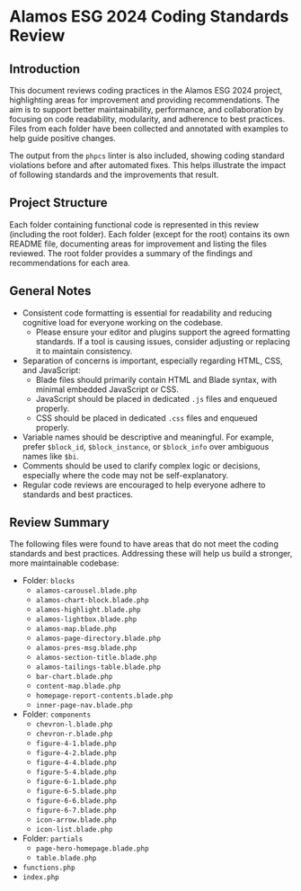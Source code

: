 # Alamos ESG 2024 Coding Standards Review

## Introduction

This document reviews coding practices in the Alamos ESG 2024 project, highlighting areas for improvement and providing recommendations. The aim is to support better maintainability, performance, and collaboration by focusing on code readability, modularity, and adherence to best practices. Files from each folder have been collected and annotated with examples to help guide positive changes.

The output from the `phpcs` linter is also included, showing coding standard violations before and after automated fixes. This helps illustrate the impact of following standards and the improvements that result.

## Project Structure

Each folder containing functional code is represented in this review (including the root folder). Each folder (except for the root) contains its own README file, documenting areas for improvement and listing the files reviewed. The root folder provides a summary of the findings and recommendations for each area.

## General Notes

- Consistent code formatting is essential for readability and reducing cognitive load for everyone working on the codebase.
  - Please ensure your editor and plugins support the agreed formatting standards. If a tool is causing issues, consider adjusting or replacing it to maintain consistency.
- Separation of concerns is important, especially regarding HTML, CSS, and JavaScript:
  - Blade files should primarily contain HTML and Blade syntax, with minimal embedded JavaScript or CSS.
  - JavaScript should be placed in dedicated `.js` files and enqueued properly.
  - CSS should be placed in dedicated `.css` files and enqueued properly.
- Variable names should be descriptive and meaningful. For example, prefer `$block_id`, `$block_instance`, or `$block_info` over ambiguous names like `$bi`.
- Comments should be used to clarify complex logic or decisions, especially where the code may not be self-explanatory.
- Regular code reviews are encouraged to help everyone adhere to standards and best practices.

## Review Summary

The following files were found to have areas that do not meet the coding standards and best practices. Addressing these will help us build a stronger, more maintainable codebase:

- Folder: `blocks`
  - `alamos-carousel.blade.php`
  - `alamos-chart-block.blade.php`
  - `alamos-highlight.blade.php`
  - `alamos-lightbox.blade.php`
  - `alamos-map.blade.php`
  - `alamos-page-directory.blade.php`
  - `alamos-pres-msg.blade.php`
  - `alamos-section-title.blade.php`
  - `alamos-tailings-table.blade.php`
  - `bar-chart.blade.php`
  - `content-map.blade.php`
  - `homepage-report-contents.blade.php`
  - `inner-page-nav.blade.php`
- Folder: `components`
  - `chevron-l.blade.php`
  - `chevron-r.blade.php`
  - `figure-4-1.blade.php`
  - `figure-4-2.blade.php`
  - `figure-4-4.blade.php`
  - `figure-5-4.blade.php`
  - `figure-6-1.blade.php`
  - `figure-6-5.blade.php`
  - `figure-6-6.blade.php`
  - `figure-6-7.blade.php`
  - `icon-arrow.blade.php`
  - `icon-list.blade.php`
- Folder: `partials`
  - `page-hero-homepage.blade.php`
  - `table.blade.php`
- `functions.php`
- `index.php`
